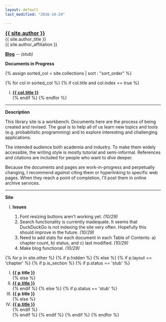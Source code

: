 ```yaml
---
layout: default
last_modified: "2016-10-29"

---
```

<style type="text/css">
ol li {
text-align:left;
list-style-type: upper-roman
}
ol li ol li {
text-align:left;
list-style-type: decimal;
}
</style>


<div class = "author-block">
<a href="{{ site.author_url }}" target="_blank" style="font-weight: bold;font-size:120%;">{{ site.author }}</a><br>
{{ site.author_title }}<br>
{{ site.author_affiliation }}<br>
</div>

**[Blog](/blog/index.html)** -- *(stub)*


**Documents in Progress**

{% assign sorted_col = site.collections | sort : "sort_order" %}

{% for col in sorted_col %}
{% if col.title and col.index == true %}
1. **<a class="chapter-link" href="/{{ col.label }}/index.html" target="_blank">{{ col.title }}</a>**<br>
{% endif %}
{% endfor %}

____

**Description**

This library site is a workbench. Documents here are the process of being created and revised. The goal is to help all of us learn new topics and tools (e.g. probabilistic programming) and to explore interesting and challenging applications. 

The intended audience both academia and industry.  To make them widely accessible, the writing style is mostly tutorial and semi-informal. References and citations are included for people who want to dive deeper. 

Because the documents and pages are work-in-progress and perpetually changing, I recommend *against* citing them or hyperlinking to specific web pages.  When they reach a point of completion, I'll post them in online archive services.

____

**Site**

1. **Issues**

   1. Font resizing buttons aren't working yet. *(10/29)*
   1. Search functionality is currently inadequate. It seems that DuckDuckGo is not indexing the site very often. Hopefully this should improve in the future. *(10/29)*
   1. Need to add stats for each document in each Table of Contents: a) chapter count, b) status, and c) last modified. *(10/29)*
   1. Make blog functional. *(10/29)*

{% for p in site.other %}
    {% if p.hidden %}
    {% else %}
        {% if p.layout == 'chapter' %}
            {% if p.is_section %}
                {% if p.status == 'stub' %}
1. **{{ p.title }}**<br>{% else %}
1. **<a class="chapter-link" href="{{ site.baseurl }}{{ p.url }}" target="_blank">{{ p.title }}</a>**<br>{% endif %}
            {% else %}
                {% if p.status == 'stub' %}
1. **{{ p.title }}**<br>{% else %}
1. **<a class="chapter-link" href="{{ site.baseurl }}{{ p.url }}" target="_blank">{{ p.title }}</a>**<br>{% endif %}     
            {% endif %}
        {% endif %}
    {% endif %}
{% endfor %}